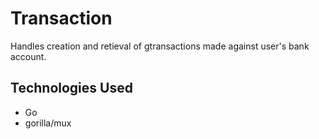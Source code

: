 # Transaction
Handles creation and retieval of gtransactions made against user's bank account.

## Technologies Used
* Go
* gorilla/mux
